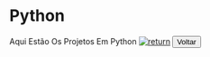 # Python
Aqui Estão Os Projetos Em Python
[![return](https://img.shields.io/badge/GitHub-100000?style=for-the-badge&logo=github&logoColor=white)](https://github.com/devraulczr)
<a href=https://github.com/devraulczr><button>Voltar</button></a>
